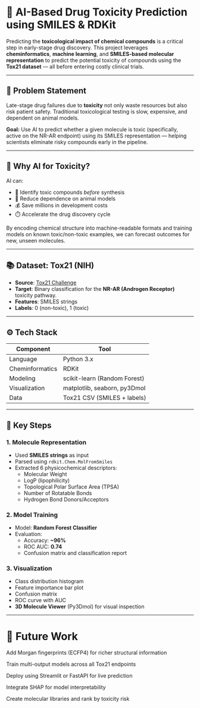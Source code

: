 
# 🧪 AI-Based Drug Toxicity Prediction using SMILES & RDKit

Predicting the **toxicological impact of chemical compounds** is a critical step in early-stage drug discovery. This project leverages **cheminformatics**, **machine learning**, and **SMILES-based molecular representation** to predict the potential toxicity of compounds using the **Tox21 dataset** — all before entering costly clinical trials.

---

## 🔬 Problem Statement

Late-stage drug failures due to **toxicity** not only waste resources but also risk patient safety. Traditional toxicological testing is slow, expensive, and dependent on animal models.

**Goal:** Use AI to predict whether a given molecule is toxic (specifically, active on the NR-AR endpoint) using its SMILES representation — helping scientists eliminate risky compounds early in the pipeline.

---

## 🧠 Why AI for Toxicity?

AI can:
- 🚫 Identify toxic compounds *before* synthesis
- 🧪 Reduce dependence on animal models
- 💰 Save millions in development costs
- ⏱️ Accelerate the drug discovery cycle

By encoding chemical structure into machine-readable formats and training models on known toxic/non-toxic examples, we can forecast outcomes for new, unseen molecules.

---

## 📚 Dataset: Tox21 (NIH)

- **Source**: [Tox21 Challenge](https://tripod.nih.gov/tox21/challenge/)
- **Target**: Binary classification for the **NR-AR (Androgen Receptor)** toxicity pathway.
- **Features**: SMILES strings
- **Labels**: 0 (non-toxic), 1 (toxic)

---

## ⚙️ Tech Stack

| Component | Tool |
|----------|------|
| Language | Python 3.x |
| Cheminformatics | RDKit |
| Modeling | scikit-learn (Random Forest) |
| Visualization | matplotlib, seaborn, py3Dmol |
| Data | Tox21 CSV (SMILES + labels) |

---

## 🧪 Key Steps

### 1. **Molecule Representation**
- Used **SMILES strings** as input
- Parsed using `rdkit.Chem.MolFromSmiles`
- Extracted 6 physicochemical descriptors:
  - Molecular Weight
  - LogP (lipophilicity)
  - Topological Polar Surface Area (TPSA)
  - Number of Rotatable Bonds
  - Hydrogen Bond Donors/Acceptors

### 2. **Model Training**
- Model: **Random Forest Classifier**
- Evaluation:
  - Accuracy: **~96%**
  - ROC AUC: **0.74**
  - Confusion matrix and classification report

### 3. **Visualization**
- Class distribution histogram
- Feature importance bar plot
- Confusion matrix
- ROC curve with AUC
- **3D Molecule Viewer** (Py3Dmol) for visual inspection

---


# 🧠 Future Work
 Add Morgan fingerprints (ECFP4) for richer structural information

 Train multi-output models across all Tox21 endpoints

 Deploy using Streamlit or FastAPI for live prediction

 Integrate SHAP for model interpretability

 Create molecular libraries and rank by toxicity risk

